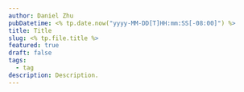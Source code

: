 ```yaml
---
author: Daniel Zhu
pubDatetime: <% tp.date.now("yyyy-MM-DD[T]HH:mm:SS[-08:00]") %>
title: Title
slug: <% tp.file.title %>
featured: true
draft: false
tags:
  - tag
description: Description.
---
```

